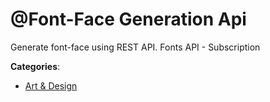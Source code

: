 # @Font-Face Generation Api


Generate font-face using REST API. Fonts API - Subscription



**Categories**:
- [Art & Design](https://github.com/apis-list/apis-list#art-and-design)



